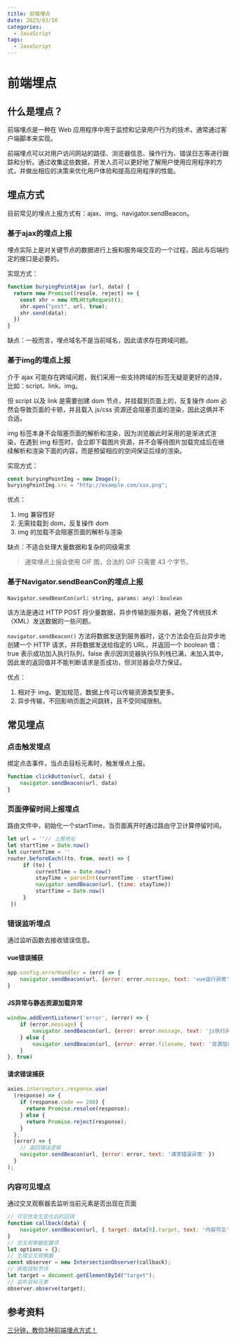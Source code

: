 ```yaml
---
title: 前端埋点
date: 2023/03/10
categories: 
  - JavaScript
tags:
  - JavaScript
---
```


# 前端埋点

## 什么是埋点？

前端埋点是一种在 Web 应用程序中用于监控和记录用户行为的技术，通常通过客户端脚本来实现。

前端埋点可以对用户访问网站的路径、浏览器信息、操作行为、错误日志等进行跟踪和分析。通过收集这些数据，开发人员可以更好地了解用户使用应用程序的方式，并做出相应的决策来优化用户体验和提高应用程序的性能。

## 埋点方式

目前常见的埋点上报方式有：ajax、img、navigator.sendBeacon。

### 基于ajax的埋点上报

埋点实际上是对关键节点的数据进行上报和服务端交互的一个过程，因此与后端约定的接口是必要的。

实现方式：

```js
function buryingPointAjax (url, data) {
  return new Promise((resole, reject) => {
    const xhr = new XMLHttpRequest();
    xhr.open("post", url, true);
    xhr.send(data);
  })
}
```

缺点：一般而言，埋点域名不是当前域名，因此请求存在跨域问题。

### 基于img的埋点上报

介于 ajax 可能存在跨域问题，我们采用一些支持跨域的标签无疑是更好的选择，比如：script、link、img。

但 script 以及 link 是需要创建 dom 节点，并挂载到页面上的，反复操作 dom 必然会导致页面的卡顿，并且载入 js/css 资源还会阻塞页面的渲染，因此这俩并不合适。

img 标签本身不会阻塞页面的解析和渲染，因为浏览器此时采用的是渐进式渲染，在遇到 img 标签时，会立即下载图片资源，并不会等待图片加载完成后在继续解析和渲染下面的内容，而是预留相应的空间保证后续的渲染。

实现方式：

```js
const buryingPointImg = new Image();
buryingPointImg.src = "http://example.com/xxx.png";
```

优点：

1. img 兼容性好
2. 无需挂载到 dom，反复操作 dom
3. img 的加载不会阻塞页面的解析与渲染

缺点：不适合处理大量数据和复杂的同级需求

> 通常埋点上报会使用 GIF 图，合法的 GIF 只需要 43 个字节。

### 基于Navigator.sendBeanCon的埋点上报

`Navigator.sendBeanCon(url: string, params: any)：boolean`

该方法是通过 HTTP POST 将少量数据，异步传输到服务器，避免了传统技术（XML）发送数据的一些问题。

`navigator.sendBeacon()` 方法将数据发送到服务器时，这个方法会在后台异步地创建一个 HTTP 请求，并将数据发送给指定的 URL，并返回一个 boolean 值：true 表示成功加入执行队列，false 表示因浏览器执行队列栈已满，未加入其中，因此发的返回值并不能判断请求是否成功，但浏览器会尽力保证。

优点：

1. 相对于 img，更加规范，数据上传可以传输资源类型更多。
2. 异步传输，不回影响页面之间跳转，且不受同域限制。

## 常见埋点

### 点击触发埋点

绑定点击事件，当点击目标元素时，触发埋点上报。

```js
function clickButton(url, data) {
    navigator.sendBeacon(url, data)
}
```

### 页面停留时间上报埋点

路由文件中，初始化一个startTime，当页面离开时通过路由守卫计算停留时间。

```js
let url = ''// 上报地址
let startTime = Date.now()
let currentTime = ''
router.beforeEach((to, from, next) => { 
     if (to) {
         currentTime = Date.now()
         stayTime = parseInt(currentTime - startTime)
         navigator.sendBeacon(url, {time: stayTime})
         startTime = Date.now()
     }
 })
```

### 错误监听埋点

通过监听函数去接收错误信息。

#### vue错误捕获

```js
app.config.errorHandler = (err) => { 
    navigator.sendBeacon(url, {error: error.message, text: 'vue运行异常' })
}
```

#### JS异常与静态资源加载异常

```js
window.addEventListener('error', (error) => { 
    if (error.message) { 
        navigator.sendBeacon(url, {error: error.message, text: 'js执行异常' })
    } else { 
        navigator.sendBeacon(url, {error: error.filename, text: '资源加载异常' })
    } 
}, true)
```

#### 请求错误捕获

```js
axios.interceptors.response.use(
  (response) => {
    if (response.code == 200) {
      return Promise.resolve(response);
    } else {
      return Promise.reject(response);
    }
  },
  (error) => {
    // 返回错误逻辑
    navigator.sendBeacon(url, {error: error, text: '请求错误异常' })
  }
);
```

### 内容可见埋点

通过交叉观察器去监听当前元素是否出现在页面

```js
// 可见性发生变化后的回调 
function callback(data) { 
    navigator.sendBeacon(url, { target: data[0].target, text: '内容可见' }) 
} 
// 交叉观察器配置项 
let options = {}; 
// 生成交叉观察器 
const observer = new IntersectionObserver(callback); 
// 获取目标节点 
let target = document.getElementById("target"); 
// 监听目标元素 
observer.observe(target);
```

## 参考资料

[三分钟，教你3种前端埋点方式！](https://mp.weixin.qq.com/s/yV35Fy1lGWbeH5AS97Hzjg)